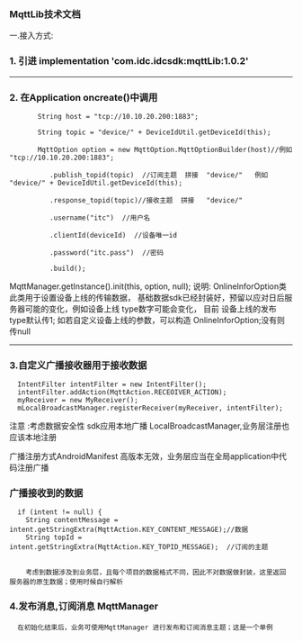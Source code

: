 ### MqttLib技术文档
一.接入方式:
  ### 1.  引进 implementation 'com.idc.idcsdk:mqttLib:1.0.2'


  -----

###  2.  在Application oncreate()中调用
           String host = "tcp://10.10.20.200:1883";

           String topic = "device/" + DeviceIdUtil.getDeviceId(this);

           MqttOption option = new MqttOption.MqttOptionBuilder(host)//例如 "tcp://10.10.20.200:1883";

              .publish_topid(topic)  //订阅主题  拼接  "device/"   例如 "device/" + DeviceIdUtil.getDeviceId(this);

              .response_topid(topic)//接收主题  拼接   "device/"

              .username("itc")  //用户名

              .clientId(deviceId)  //设备唯一id

              .password("itc.pass")  //密码

              .build();


 MqttManager.getInstance().init(this, option, null);
      说明: OnlineInforOption类
      此类用于设置设备上线的传输数据，
      基础数据sdk已经封装好，预留以应对日后服务器可能的变化，例如设备上线 type数字可能会变化，
      目前 设备上线的发布type默认传1;
      如若自定义设备上线的参数，可以构造 OnlineInforOption;没有则传null




  ----
  ###  3.自定义广播接收器用于接收数据


      IntentFilter intentFilter = new IntentFilter();
      intentFilter.addAction(MqttAction.RECEOIVER_ACTION);
      myReceiver = new MyReceiver();
      mLocalBroadcastManager.registerReceiver(myReceiver, intentFilter);


 注意 :考虑数据安全性 sdk应用本地广播 LocalBroadcastManager,业务层注册也应该本地注册

  广播注册方式AndroidManifest 高版本无效，业务层应当在全局application中代码注册广播

### 广播接收到的数据
      if (intent != null) {
        String contentMessage = intent.getStringExtra(MqttAction.KEY_CONTENT_MESSAGE);//数据
        String topId = intent.getStringExtra(MqttAction.KEY_TOPID_MESSAGE);  //订阅的主题


        考虑到数据涉及到业务层，且每个项目的数据格式不同，因此不对数据做封装，这里返回服务器的原生数据；使用时候自行解析


### 4.发布消息,订阅消息  MqttManager


      在初始化结束后，业务可使用MqttManager 进行发布和订阅消息主题；这是一个单例
